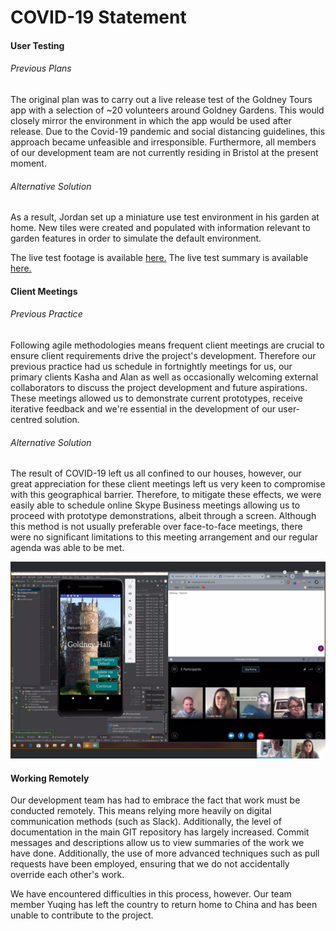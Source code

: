 
# COVID-19 Statement

#### User Testing

###### Previous Plans
The original plan was to carry out a live release test of the Goldney Tours app with a selection of ~20 volunteers around Goldney Gardens. This would closely mirror the environment in which the app would be used after release.
Due to the Covid-19 pandemic and social distancing guidelines, this approach became unfeasible and irresponsible. Furthermore, all members of our development team are not currently residing in Bristol at the present moment.


###### Alternative Solution
As a result, Jordan set up a miniature use test environment in his garden at home. New tiles were created and populated with information relevant to garden features in order to simulate the default environment.

The live test footage is available [here.](https://www.youtube.com/watch?v=wuClfFS_j-E&feature=youtu.be)
The live test summary is available [here.](https://bitbucket.org/goldneyar/goldney-ar/src/b0690630f61c/Documentation/Live%20Test%20Report.md?at=masterBranch)

#### Client Meetings

###### Previous Practice
Following agile methodologies means frequent client meetings are crucial to ensure client requirements drive the project's development. Therefore our previous practice had us schedule in fortnightly meetings for us, our primary clients Kasha and Alan as well as occasionally welcoming external collaborators to discuss the project development and future aspirations. These meetings allowed us to demonstrate current prototypes, receive iterative feedback and we're essential in the development of our user-centred solution.

###### Alternative Solution
The result of COVID-19 left us all confined to our houses, however, our great appreciation for these client meetings left us very keen to compromise with this geographical barrier. Therefore, to mitigate these effects, we were easily able to schedule online Skype Business meetings allowing us to proceed with prototype demonstrations, albeit through a screen. Although this method is not usually preferable over face-to-face meetings, there were no significant limitations to this meeting arrangement and our regular agenda was able to be met.

![Virtual Client Meetings](00_Images/VirtualClientMeeting.png)


#### Working Remotely

Our development team has had to embrace the fact that work must be conducted remotely. This means relying more heavily on digital communication methods (such as Slack). Additionally, the level of documentation in the main GIT repository has largely increased. Commit messages and descriptions allow us to view summaries of the work we have done. Additionally, the use of more advanced techniques such as pull requests have been employed, ensuring that we do not accidentally override each other's work.

We have encountered difficulties in this process, however. Our team member Yuqing has left the country to return home to China and has been unable to contribute to the project.
